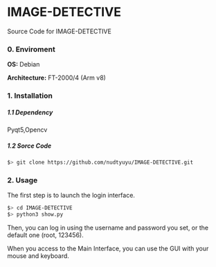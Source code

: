 # IMAGE-DETECTIVE
Source Code for IMAGE-DETECTIVE
### 0. Enviroment
**OS:** Debian 

**Architecture:** FT-2000/4 (Arm v8)

### 1. Installation

##### 1.1 Dependency
Pyqt5,Opencv

##### 1.2 Sorce Code
```bash
$> git clone https://github.com/nudtyuyu/IMAGE-DETECTIVE.git
```

### 2. Usage
The first step is to launch the login interface.
```bash
$> cd IMAGE-DETECTIVE
$> python3 show.py
```
Then, you can log in using the username and password you set, or the default one (root, 123456).

When you access to the Main Interface, you can use the GUI with your mouse and keyboard.
